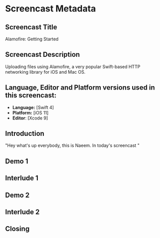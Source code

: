 # Screencast Metadata

## Screencast Title

Alamofire: Getting Started

## Screencast Description

Uploading files using Alamofire, a very popular Swift-based HTTP networking library for iOS and Mac OS.

## Language, Editor and Platform versions used in this screencast:

* **Language:** [Swift 4]
* **Platform:** [iOS 11]
* **Editor**: [Xcode 9]

## Introduction

"Hey what's up everybody, this is Naeem. In today's screencast "

## Demo 1

## Interlude 1

## Demo 2

## Interlude 2

## Closing
